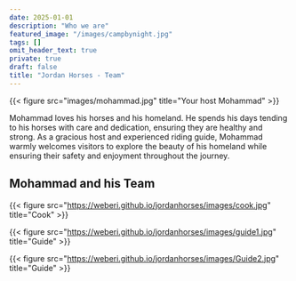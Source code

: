 ```yaml
---
date: 2025-01-01
description: "Who we are"
featured_image: "/images/campbynight.jpg"
tags: []
omit_header_text: true
private: true
draft: false
title: "Jordan Horses - Team"
---
```





{{< figure src="images/mohammad.jpg" title="Your host Mohammad" >}}


Mohammad loves his horses and his homeland. He spends his days tending to his horses with care and dedication, ensuring they are healthy and strong. As a gracious host and experienced riding guide, Mohammad warmly welcomes visitors to explore the beauty of his homeland while ensuring their safety and enjoyment throughout the journey.

## Mohammad and his Team


{{< figure src="https://weberi.github.io/jordanhorses/images/cook.jpg" title="Cook" >}}

{{< figure src="https://weberi.github.io/jordanhorses/images/guide1.jpg" title="Guide" >}}

{{< figure src="https://weberi.github.io/jordanhorses/images/Guide2.jpg" title="Guide" >}}
